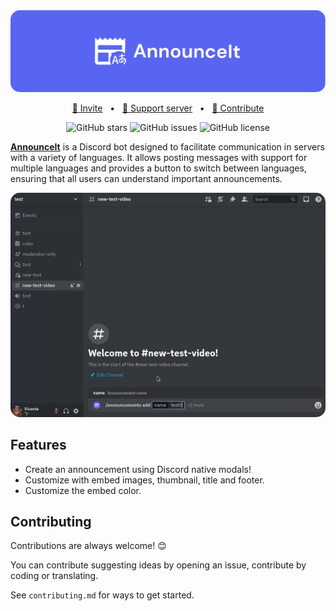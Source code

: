 <div align="center">
<a href="https://discord.com/api/oauth2/authorize?client_id=725373172391739402&permissions=274878221312&scope=bot">
  <img src=".github/github_banner.png" alt="Github readme banner" style="border-radius: 15px;">
</a>

<a href="https://discord.com/api/oauth2/authorize?client_id=725373172391739402&permissions=274878221312&scope=bot">🚀 Invite</a>
<span>&nbsp;&nbsp;•&nbsp;&nbsp;</span>
<a href="https://s.vicente015.dev/d">🏡 Support server</a>
<span>&nbsp;&nbsp;•&nbsp;&nbsp;</span>
<a href="#-contribute">🤝 Contribute</a>

![GitHub stars](https://img.shields.io/github/stars/vicente015/AnnounceIt)
![GitHub issues](https://img.shields.io/github/issues/vicente015/AnnounceIt)
![GitHub license](https://img.shields.io/github/license/vicente015/AnnounceIt)

</div>

**[AnnounceIt](/)** is a Discord bot designed to facilitate communication in servers with a variety of languages. It allows posting messages with support for multiple languages and provides a button to switch between languages, ensuring that all users can understand important announcements.

<div align="center">
<img src=".github/showcase_announceit1.gif" style="border-radius: 15px;" alt="showcase gif">
</div>

## Features

- Create an announcement using Discord native modals!
- Customize with embed images, thumbnail, title and footer.
- Customize the embed color.

## Contributing

Contributions are always welcome! 😊

You can contribute suggesting ideas by opening an issue, contribute by coding or translating.

See `contributing.md` for ways to get started.
